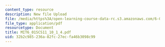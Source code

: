 ```yaml
---
content_type: resource
description: New file Upload
file: /media/https%3A/open-learning-course-data-rc.s3.amazonaws.com/6-01sc-introduction-to-electrical-engineering-and-computer-science-i-spring-2011/32b2c985236a82fc27ecfa46b3098c99_MIT6_01SCS11_10_1_4.pdf
file_type: application/pdf
resourcetype: Document
title: MIT6_01SCS11_10_1_4.pdf
uid: 32b2c985-236a-82fc-27ec-fa46b3098c99
---
```

